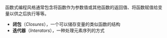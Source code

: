 函数式编程风格通常包含将函数作为参数值或其他函数的返回值、将函数赋值给变量以供之后执行等等。
- **闭包**（*Closures*），一个可以储存变量的类似函数的结构
- **迭代器**（*Interators*），一种处理元素序列的方式